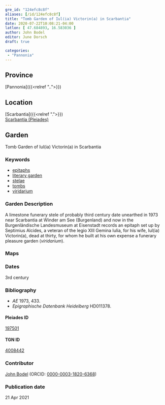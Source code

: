```yaml
---
gre_id: "124efc8c8f"
aliases: [/id/124efc8c8f]
title: "Tomb Garden of Iul(ia) Victorin(a) in Scarbantia"
date: 2020-07-22T10:08:21-04:00
latlon: [ 47.684893, 16.583036 ]
author: John Bodel
editor: June Dorsch
draft: true

categories:
 - "Pannonia"
---
```


## Province

[Pannonia]({{<relref "..">}})

<!--### Province Description-->

<!-- DESCRIPTION -->


## Location

[Scarbantia]({{<relref ".">}}) \
[Scarbantia (Pleiades)](https://pleiades.stoa.org/places/197501)


<!--### Location Description-->


<!--## Sublocation-->

<!--
[AREA WITHIN LOCATION, LIKE “PALATINE HILL”](GEOREFERENCE LINK)
A sublocation is any area larger than an individual garden, but located within a location. I would always try to include a link to a controlled vocabulary here if possible. This ID may well be different from the Garden ID, e.g., Pompeii versus a Garden in one of the houses which has its own Pleiades ID.
-->

<!--### Sublocation Description-->

<!-- DESCRIPTION -->

## Garden

Tomb Garden of Iul(ia) Victorin(a) in Scarbantia

### Keywords

- [epitaphs](http://vocab.getty.edu/page/aat/300028729)
- [literary garden](#)
- [stelae](http://vocab.getty.edu/page/aat/300007023)
- [tombs](http://vocab.getty.edu/page/aat/300005926)
- [viridarium](#)

### Garden Description

A limestone funerary stele of probably third century date unearthed in 1973 near Scarbantia at Winder am See (Burgenland) and now in the Burgenländische Landesmuseum at Eisenstadt records an epitaph set up by Septimius Alcides, a veteran of the legio XIII Gemina Iulia, for his wife, Iul(ia) Victorin(a), dead at thirty, for whom he built at his own expense a funerary pleasure garden (*viridarium*).

### Maps


<!--### Plans-->


<!--### Images-->


### Dates

3rd century

### Bibliography

* *AE* 1973, 433.
* *Epigraphische Datenbank Heidelberg* HD011378.

<!--#### Periodo ID-->

<!-- [PERIODO_ID](https://pleiades.stoa.org/places/PLEIADES_ID) -->

#### Pleiades ID

[197501](https://pleiades.stoa.org/places/197501)

#### TGN ID

[4008442](http://vocab.getty.edu/page/tgn/4008442)

### Contributor

[John Bodel](https://www.brown.edu/academics/history/people/john-bodel) (ORCID: [0000-0003-1820-6368](https://orcid.org/0000-0003-1820-6368))

### Publication date


21 Apr 2021